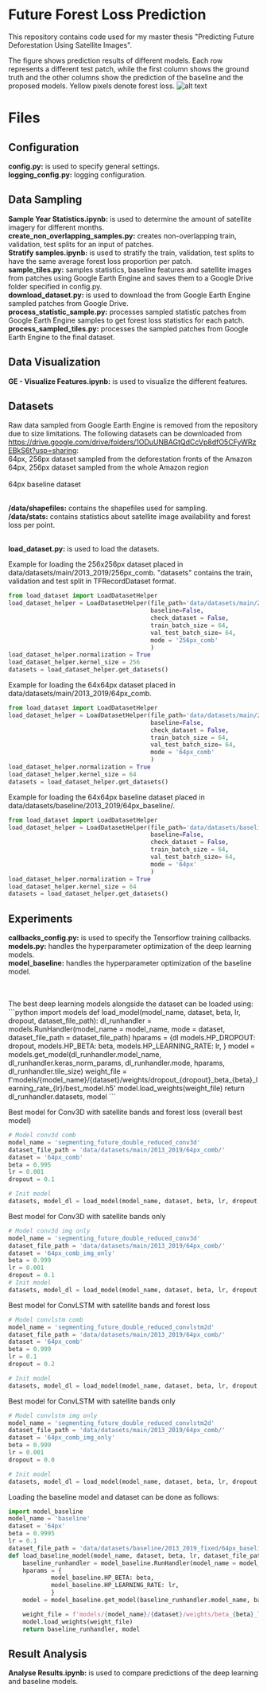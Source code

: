 # Future Forest Loss Prediction

This repository contains code used for my master thesis "Predicting Future Deforestation Using Satellite Images".

The figure shows prediction results of different models. Each row represents a different test patch, while the first column shows the ground truth and the other columns show the prediction of the baseline and the proposed models. Yellow pixels denote forest loss.
![alt text](https://github.com/thex9/forest-satseq/blob/master/images/top_pred.png)
# Files
## Configuration
**config.py:** is used to specify general settings.
 <br/>**logging_config.py:** logging configuration.
## Data Sampling
**Sample Year Statistics.ipynb:** is used to determine the amount of satellite imagery for different months.
 <br/>**create_non_overlapping_samples.py:** creates non-overlapping train, validation, test splits for an input of patches.
 <br/>**Stratify samples.ipynb:** is used to stratify the train, validation, test splits to have the same average forest loss proportion per patch.
 <br/>**sample_tiles.py:** samples statistics, baseline features and satellite images from patches using Google Earth Engine and saves them to a Google Drive folder specified in config.py.
 <br/>**download_dataset.py:** is used to download the from Google Earth Engine sampled patches from Google Drive.
 <br/>**process_statistic_sample.py:** processes sampled statistic patches from Google Earth Engine samples to get forest loss statistics for each patch.
 <br/>**process_sampled_tiles.py:** processes the sampled patches from Google Earth Engine to the final dataset.

## Data Visualization
**GE - Visualize Features.ipynb:** is used to visualize the different features.

## Datasets
Raw data sampled from Google Earth Engine is removed from the repository due to size limitations.
The following datasets can be downloaded from https://drive.google.com/drive/folders/1ODuUNBAGtQdCcVp8dfO5CFyWRzEBkS6t?usp=sharing:
<br/>64px, 256px dataset sampled from the deforestation fronts of the Amazon
<br/>64px, 256px dataset sampled from the whole Amazon region
<br/>
<br/>64px baseline dataset

<br/>**/data/shapefiles:** contains the shapefiles used for sampling.
<br/>**/data/stats:** contains statistics about satellite image availability and forest loss per point.

 <br/>**load_dataset.py:** is used to load the datasets.

Example for loading the 256x256px dataset placed in data/datasets/main/2013_2019/256px_comb.
"datasets" contains the train, validation and test split in TFRecordDataset format.
```python
from load_dataset import LoadDatasetHelper
load_dataset_helper = LoadDatasetHelper(file_path='data/datasets/main/2013_2019/256px_comb/',
										baseline=False,
										check_dataset = False,
										train_batch_size = 64,
										val_test_batch_size= 64,
										mode = '256px_comb'
										)
load_dataset_helper.normalization = True
load_dataset_helper.kernel_size = 256
datasets = load_dataset_helper.get_datasets()
```

Example for loading the 64x64px dataset placed in data/datasets/main/2013_2019/64px_comb.
```python
from load_dataset import LoadDatasetHelper
load_dataset_helper = LoadDatasetHelper(file_path='data/datasets/main/2013_2019/64px_comb/',
										baseline=False,
										check_dataset = False,
										train_batch_size = 64,
										val_test_batch_size= 64,
										mode = '64px_comb'
										)
load_dataset_helper.normalization = True
load_dataset_helper.kernel_size = 64
datasets = load_dataset_helper.get_datasets()
```

Example for loading the 64x64px baseline dataset placed in data/datasets/baseline/2013_2019/64px_baseline/.
```python
from load_dataset import LoadDatasetHelper
load_dataset_helper = LoadDatasetHelper(file_path='data/datasets/baseline/2013_2019/64px_baseline/',
										baseline=False,
										check_dataset = False,
										train_batch_size = 64,
										val_test_batch_size= 64,
										mode = '64px'
										)
load_dataset_helper.normalization = True
load_dataset_helper.kernel_size = 64
datasets = load_dataset_helper.get_datasets()
```


## Experiments
**callbacks_config.py:** is used to specify the Tensorflow training callbacks.
 <br/>**models.py:** handles the hyperparameter optimization of the deep learning models.
 <br/>**model_baseline:** handles the hyperparameter optimization of the baseline model.

<br/>
<br/>
The best deep learning models alongside the dataset can be loaded using:
```python
import models
def load_model(model_name, dataset, beta, lr, dropout, dataset_file_path):
    dl_runhandler = models.RunHandler(model_name = model_name, mode = dataset, dataset_file_path = dataset_file_path)
    hparams = {dl
            models.HP_DROPOUT: dropout,
            models.HP_BETA: beta,
            models.HP_LEARNING_RATE: lr,
            }
    model = models.get_model(dl_runhandler.model_name, dl_runhandler.keras_norm_params, dl_runhandler.mode, hparams, dl_runhandler.tile_size)
    weight_file = f'models/{model_name}/{dataset}/weights/dropout_{dropout}_beta_{beta}_learning_rate_{lr}/best_model.h5'
    model.load_weights(weight_file)
    return dl_runhandler.datasets, model
```


Best model for Conv3D with satellite bands and forest loss (overall best model)

```python
# Model conv3d comb
model_name = 'segmenting_future_double_reduced_conv3d'
dataset_file_path = 'data/datasets/main/2013_2019/64px_comb/'
dataset = '64px_comb'
beta = 0.995
lr = 0.001
dropout = 0.1

# Init model
datasets, model_dl = load_model(model_name, dataset, beta, lr, dropout, dataset_file_path)
```

Best model for Conv3D with satellite bands only
```python
# Model conv3d img only
model_name = 'segmenting_future_double_reduced_conv3d'
dataset_file_path = 'data/datasets/main/2013_2019/64px_comb/'
dataset = '64px_comb_img_only'
beta = 0.999
lr = 0.001
dropout = 0.1
# Init model
datasets, model_dl = load_model(model_name, dataset, beta, lr, dropout, dataset_file_path)
```

Best model for ConvLSTM with satellite bands and forest loss
```python
# Model convlstm comb
model_name = 'segmenting_future_double_reduced_convlstm2d'
dataset_file_path = 'data/datasets/main/2013_2019/64px_comb/' 
dataset = '64px_comb'
beta = 0.999
lr = 0.1
dropout = 0.2

# Init model
datasets, model_dl = load_model(model_name, dataset, beta, lr, dropout, dataset_file_path)
```

Best model for ConvLSTM with satellite bands only
```python
# Model convlstm img only
model_name = 'segmenting_future_double_reduced_convlstm2d'
dataset_file_path = 'data/datasets/main/2013_2019/64px_comb/'
dataset = '64px_comb_img_only'
beta = 0.999
lr = 0.001
dropout = 0.0

# Init model
datasets, model_dl = load_model(model_name, dataset, beta, lr, dropout, dataset_file_path)
```

Loading the baseline model and dataset can be done as follows:
```python
import model_baseline
model_name = 'baseline'
dataset = '64px'
beta = 0.9995
lr = 0.1
dataset_file_path = 'data/datasets/baseline/2013_2019_fixed/64px_baseline'
def load_baseline_model(model_name, dataset, beta, lr, dataset_file_path):
    baseline_runhandler = model_baseline.RunHandler(model_name = model_name, mode = dataset, tile_size = None, batch_size = 64, dataset_file_path = dataset_file_path)
    hparams = {
            model_baseline.HP_BETA: beta,
            model_baseline.HP_LEARNING_RATE: lr,
            }
    model = model_baseline.get_model(baseline_runhandler.model_name, baseline_runhandler.keras_norm_params, baseline_runhandler.mode, hparams, baseline_runhandler.tile_size)

    weight_file = f'models/{model_name}/{dataset}/weights/beta_{beta}_learning_rate_{lr}/best_model.h5'
    model.load_weights(weight_file)
    return baseline_runhandler, model
```

## Result Analysis
**Analyse Results.ipynb:** is used to compare predictions of the deep learning and baseline models.
